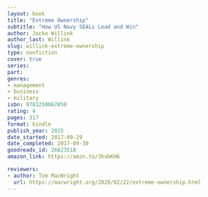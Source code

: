 ```yaml
---
layout: book
title: "Extreme Ownership"
subtitle: "How US Navy SEALs Lead and Win"
author: Jocko Willink
author_last: Willink
slug: willink-extreme-ownership
type: nonfiction
cover: true
series: 
part: 
genres:
- management
- business
- military
isbn: 9781250067050
rating: 4
pages: 317
format: kindle
publish_year: 2015
date_started: 2017-09-29
date_completed: 2017-09-30
goodreads_id: 26823518
amazon_link: https://amzn.to/3hvbKH6

reviewers:
- author: Tom MacWright
  url: https://macwright.org/2020/02/22/extreme-ownership.html
---
```

